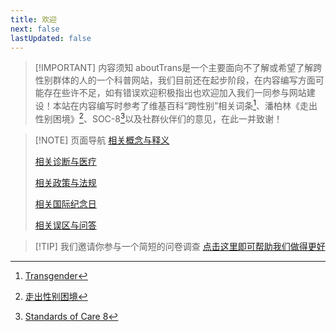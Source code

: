 ```yaml
---
title: 欢迎
next: false
lastUpdated: false
---
```


> [!IMPORTANT] 内容须知
> aboutTrans是一个主要面向不了解或希望了解跨性别群体的人的一个科普网站，我们目前还在起步阶段，在内容编写方面可能存在些许不足，如有错误欢迎积极指出也欢迎加入我们一同参与网站建设！本站在内容编写时参考了维基百科“跨性别”相关词条[^1]、潘柏林《走出性别困境》[^2]、SOC-8[^3]以及社群伙伴们的意见，在此一并致谢！

> [!NOTE] 页面导航
> [相关概念与释义](/document/concept-and-definition)
> 
> [相关诊断与医疗](/document/diagnosis-and-medical)
> 
> [相关政策与法规](/document/policy-and-regulation)
> 
> [相关国际纪念日](/document/day-and-festival)
> 
> [相关误区与问答](/document/q-and-a)

> [!TIP] 我们邀请你参与一个简短的问卷调查
> [点击这里即可帮助我们做得更好](https://docs.qq.com/form/page/DSHZxTG5wemVBV255)

[^1]: [Transgender](https://en.wikipedia.org/wiki/Transgender)
[^2]: [走出性别困境](https://book.douban.com/subject/36473977/)
[^3]: [Standards of Care 8](https://wpath.org/publications/soc8/)
